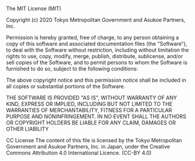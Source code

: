 The MIT License (MIT)

Copyright (c) 2020 Tokyo Metropolitan Government and Asukoe Partners, Inc.

Permission is hereby granted, free of charge, to any person obtaining a copy of this software and associated documentation files (the "Software"), to deal with the Software without restriction, including without limitation the rights to use, copy, modify, merge, publish, distribute, sublicense, and/or sell copies of the Software, and to permit persons to whom the Software is furnished to do so, subject to the following conditions: 

The above copyright notice and this permission notice shall be included in all copies or substantial portions of the Software.

THE SOFTWARE IS PROVIDED "AS IS", WITHOUT WARRANTY OF ANY KIND, EXPRESS OR IMPLIED, INCLUDING BUT NOT LIMITED TO THE WARRANTIES OF MERCHANTABILITY, FITNESS FOR A PARTICULAR PURPOSE AND NONINFRINGEMENT. IN NO EVENT SHALL THE AUTHORS OR COPYRIGHT HOLDERS BE LIABLE FOR ANY CLAIM, DAMAGES OR OTHER LIABILITY

CC License The content of this file is licensed by the Tokyo Metropolitan Government and Asukoe Partners, Inc. in Japan, under the Creative Commons Attribution 4.0 International Licence. (CC-BY 4.0)